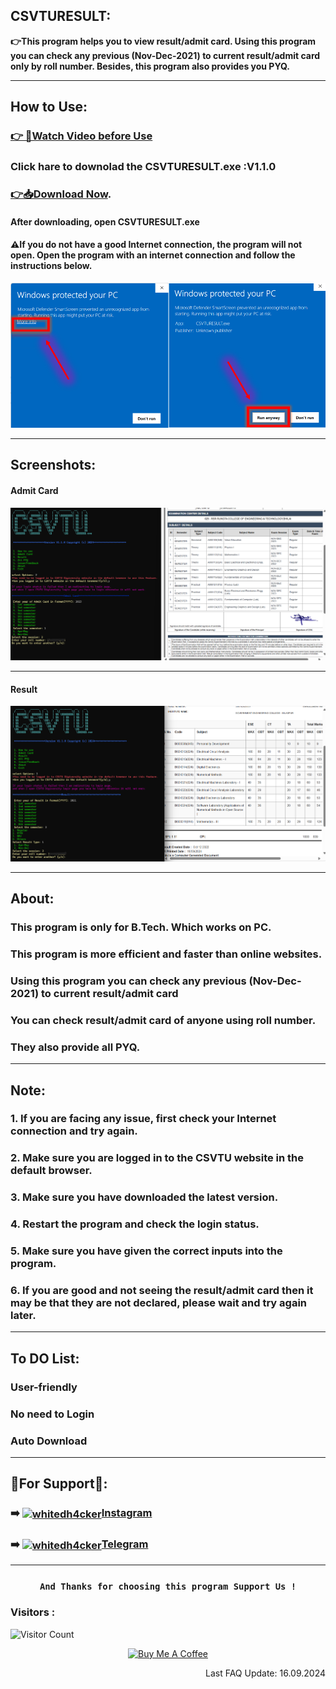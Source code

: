 ## CSVTURESULT:
**👉This program helps you to view result/admit card. Using this program you can check any previous (Nov-Dec-2021) to current result/admit card only by roll number. Besides, this program also provides you PYQ.**
***

## How to Use:
### [👉 👀Watch Video before Use](https://github.com/MRS4NJ4Y/CSVTURESULT/blob/main/src/video_for_help.gif)
### Click hare to downolad the CSVTURESULT.exe :V1.1.0
### [👉📥Download Now](https://github.com/MRS4NJ4Y/CSVTURESULT/raw/main/CSVTURESULT.exe).
#### After downloading, open CSVTURESULT.exe 
#### ⚠️If you do not have a good Internet connection, the program will not open. Open the program with an internet connection and follow the instructions below.
![App Screenshot](https://github.com/MRS4NJ4Y/CSVTURESULT/blob/main/src/Screenshot_1.png)
***
## Screenshots:
#### Admit Card
![App Screenshot](https://github.com/MRS4NJ4Y/CSVTURESULT/blob/main/src/Screenshot_Admit.png)

***
#### Result
![App Screenshot](https://github.com/MRS4NJ4Y/CSVTURESULT/blob/main/src/Screenshot_Result.png)

***
## About:
### This program is only for B.Tech. Which works on PC.
### This program is more efficient and faster than online websites.
### Using this program you can check any previous (Nov-Dec-2021) to current result/admit card
### You can check result/admit card of anyone using roll number.
### They also provide all PYQ.
***
## Note:
### 1. If you are facing any issue, first check your Internet connection and try again.
### 2. Make sure you are logged in to the CSVTU website in the default browser.
### 3. Make sure you have downloaded the latest version.
### 4. Restart the program and check the login status.
### 5. Make sure you have given the correct inputs into the program.
### 6. If you are good and not seeing the result/admit card then it may be that they are not declared, please wait and try again later.
***

## To DO List:
### User-friendly
### No need to Login
### Auto Download
***

## 👤For Support👤:

### <p align="left"> ➡️ <a href="https://instagram.com/MRS4NJ4Y" target="blank"><img align="center" src="https://raw.githubusercontent.com/rahuldkjain/github-profile-readme-generator/master/src/images/icons/Social/instagram.svg" alt="whitedh4cker" height="40" width="40" /></a>[Instagram](https://Instagram.com/officialsanjay101)</p>

### <p align="left"> ➡️ <a href="https://t.me/MRS4NJ4Y" target="blank"><img align="center" src="https://github.com/gauravghongde/social-icons/blob/master/SVG/Color/Telegram.svg" alt="whitedh4cker" height="40" width="40" /></a>[Telegram](https://t.me/MRS4NJ4Y)</p>

***
### <p align="center">```And Thanks for choosing this program Support Us !``` 

### Visitors :

![Visitor Count](https://profile-counter.glitch.me/MRS4NJ4Y/count.svg)

<p align="center">
<a href="https://www.buymeacoffee.com/MRS4NJ4Y" target="_blank"><img src="https://cdn.buymeacoffee.com/buttons/v2/default-yellow.png" alt="Buy Me A Coffee" style="height: 60px !important;width: 217px !important;" ></a>
  <br> </p>

<p align="right"> Last FAQ Update: 16.09.2024 </p>

